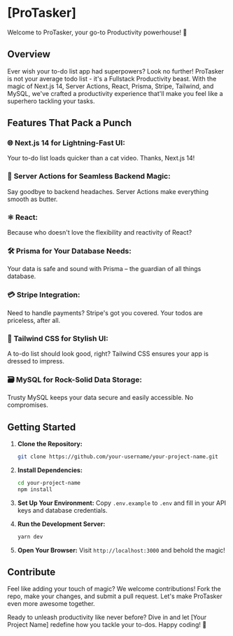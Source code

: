 # [ProTasker]

Welcome to ProTasker, your go-to Productivity powerhouse! 🚀

## Overview

Ever wish your to-do list app had superpowers? Look no further! ProTasker is not your average todo list - it's a Fullstack Productivity beast. With the magic of Next.js 14, Server Actions, React, Prisma, Stripe, Tailwind, and MySQL, we've crafted a productivity experience that'll make you feel like a superhero tackling your tasks.

## Features That Pack a Punch

### 🌐 **Next.js 14 for Lightning-Fast UI:**
   Your to-do list loads quicker than a cat video. Thanks, Next.js 14!

### 🚀 **Server Actions for Seamless Backend Magic:**
   Say goodbye to backend headaches. Server Actions make everything smooth as butter.

### ⚛️ **React:**
   Because who doesn't love the flexibility and reactivity of React?

### 🛠️ **Prisma for Your Database Needs:**
   Your data is safe and sound with Prisma – the guardian of all things database.

### 💳 **Stripe Integration:**
   Need to handle payments? Stripe's got you covered. Your todos are priceless, after all.

### 🎨 **Tailwind CSS for Stylish UI:**
   A to-do list should look good, right? Tailwind CSS ensures your app is dressed to impress.

### 🗃️ **MySQL for Rock-Solid Data Storage:**
   Trusty MySQL keeps your data secure and easily accessible. No compromises.

## Getting Started

1. **Clone the Repository:**
   ```bash
   git clone https://github.com/your-username/your-project-name.git
   ```

2. **Install Dependencies:**
   ```bash
   cd your-project-name
   npm install
   ```

3. **Set Up Your Environment:**
   Copy `.env.example` to `.env` and fill in your API keys and database credentials.

4. **Run the Development Server:**
   ```bash
   yarn dev
   ```

5. **Open Your Browser:**
   Visit `http://localhost:3000` and behold the magic!

## Contribute

Feel like adding your touch of magic? We welcome contributions! Fork the repo, make your changes, and submit a pull request. Let's make ProTasker even more awesome together.

Ready to unleash productivity like never before? Dive in and let [Your Project Name] redefine how you tackle your to-dos. Happy coding! 🚀